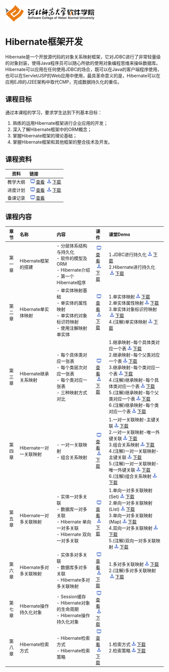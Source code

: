 ![河北师范大学软件学院](./image/logo.png)

# Hibernate框架开发

Hibernate是一个开放源代码的对象关系映射框架，它对JDBC进行了非常轻量级的对象封装，使得Java程序员可以随心所欲的使用对象编程思维来操纵数据库。 Hibernate可以应用在任何使用JDBC的场合，既可以在Java的客户端程序使用，也可以在Servlet/JSP的Web应用中使用，最具革命意义的是，Hibernate可以在应用EJB的J2EE架构中取代CMP，完成数据持久化的重任。

## 课程目标

通过本课程的学习，要求学生达到下列基本目标：

1. 熟练的运用Hibernate框架进行企业应用的开发； 
2. 深入了解Hibernate框架中的ORM概念；
3. 掌握Hibernate框架的理论基础；
4. 掌握Hibernate框架和其他框架的整合技术及开发。

## 课程资料

|资料|链接|
|:---:|:---|
|教学大纲|[<img src="./image/presentation.png" height="15" />查看](./meterials/outline.pdf)  [<img src="./image/download.png" height="15" />下载](./meterials/outline.doc) |
|进度计划|[<img src="./image/presentation.png" height="15" />查看](./meterials/schedule.pdf)  [<img src="./image/download.png" height="15" />下载](./meterials/schedule.doc) |
|备课记录|[<img src="./image/presentation.png" height="15" />查看](./preparelog) |

## 课程内容

| 章节 | 名称 | 内容 | 课件 | 课堂Demo | 
|:---:|:---|:---|:---|:---|
|第一章|Hibernate框架的搭建 |- 分层体系结构与持久化<br/>- 软件的模型及ORM<br/>- Hibernate介绍<br/>- 第一个Hibernate程序|[<img src="./image/presentation.png" height="15" />查看](./ch01-hibernate-architecture/ch01-hibernate-architecture.pdf) <br/>[<img src="./image/download.png" height="15" />下载](./meterials/slides/ch01-hibernate-architecture.pptx)|1.JDBC进行持久化[<img src="./image/download.png" height="15" />下载](./ch01-hibernate-architecture/ch01-demo-01.7z)<br/>2.Hibernate进行持久化[<img src="./image/download.png" height="15" />下载](./ch01-hibernate-architecture/ch01-demo-02.7z)|
|第二章|Hibernate单实体映射 |- 单实体映射基础<br/>- 单实体的属性映射<br/>- 单实体的对象标识符映射<br/>- 使用注解映射单实体|[<img src="./image/presentation.png" height="15" />查看](./ch02-single-entity-mapping/ch02-single-entity-mapping.pdf) <br/>[<img src="./image/download.png" height="15" />下载](./meterials/slides/ch02-single-entity-mapping.pptx)|1.单实体映射[<img src="./image/download.png" height="15" />下载](./ch02-single-entity-mapping/ch02-demo-01.7z)<br/>2.单实体属性映射[<img src="./image/download.png" height="15" />下载](./ch02-single-entity-mapping/ch02-demo-02.7z)<br/>3.单实体对象标识符映射[<img src="./image/download.png" height="15" />下载](./ch02-single-entity-mapping/ch02-demo-03.7z)<br/>4.(注解)单实体映射[<img src="./image/download.png" height="15" />下载](./ch02-single-entity-mapping/ch02-demo-04.7z)|
|第三章|Hibernate继承关系映射 |- 每个具体类对应一张表<br>- 每个类层次对应一张表<br/>- 每个类对应一张表<br>- 三种映射方式对比|[<img src="./image/presentation.png" height="15" />查看](./ch03-inheritance-mapping/ch03-inheritance-mapping.pdf) <br/>[<img src="./image/download.png" height="15" />下载](./meterials/slides/ch03-inheritance-mapping.pptx)|1.继承映射-每个具体类对应一个表[<img src="./image/download.png" height="15" />下载](./ch03-inheritance-mapping/ch03-demo-01.7z)<br/>2.继承映射-每个父类对应一个表[<img src="./image/download.png" height="15" />下载](./ch03-inheritance-mapping/ch03-demo-02.7z)<br/>3.继承映射-每个类对应一个表[<img src="./image/download.png" height="15" />下载](./ch03-inheritance-mapping/ch03-demo-03.7z)<br/>4.(注解)继承映射-每个具体类对应一个表[<img src="./image/download.png" height="15" />下载](./ch03-inheritance-mapping/ch03-demo-04.7z)<br/>5.(注解)继承映射-每个父类对应一个表[<img src="./image/download.png" height="15" />下载](./ch03-inheritance-mapping/ch03-demo-05.7z)<br/>6.(注解)继承映射-每个类对应一个表[<img src="./image/download.png" height="15" />下载](./ch03-inheritance-mapping/ch03-demo-06.7z)|
|第四章|Hibernate一对一关联映射 |- 一对一关联映射<br/>- 组合关系映射|[<img src="./image/presentation.png" height="15" />查看](./ch04-one-to-one-mapping/ch04-one-to-one-mapping.pdf) <br/>[<img src="./image/download.png" height="15" />下载](./meterials/slides/ch04-one-to-one-mapping.pptx)|1.一对一关联映射-主键关联[<img src="./image/download.png" height="15" />下载](./ch04-one-to-one-mapping/ch04-demo-01.7z)<br/>2.一对一关联映射-唯一外键关联[<img src="./image/download.png" height="15" />下载](./ch04-one-to-one-mapping/ch04-demo-02.7z)<br/>3.组合关系映射[<img src="./image/download.png" height="15" />下载](./ch04-one-to-one-mapping/ch04-demo-03.7z)<br/>4.(注解)一对一关联映射-主键关联[<img src="./image/download.png" height="15" />下载](./ch04-one-to-one-mapping/ch04-demo-04.7z)<br/>5.(注解)一对一关联映射-唯一外键关联[<img src="./image/download.png" height="15" />下载](./ch04-one-to-one-mapping/ch04-demo-05.7z)<br/>6.(注解)组合关系映射[<img src="./image/download.png" height="15" />下载](./ch04-one-to-one-mapping/ch04-demo-06.7z)|
|第五章|Hibernate一对多关联映射 |- 实体一对多关联<br/>- 数据库一对多关联<br/>- Hibernate 单向一对多关联<br/>- Hibernate 双向一对多关联|[<img src="./image/presentation.png" height="15" />查看](./ch05-one-to-many-mapping/ch05-one-to-many-mapping.pdf) <br/>[<img src="./image/download.png" height="15" />下载](./meterials/slides/ch05-one-to-many-mapping.pptx)|1.单向一对多关联映射(Set)[<img src="./image/download.png" height="15" />下载](./ch05-one-to-many-mapping/ch05-demo-01.7z)<br/>2.单向一对多关联映射(List)[<img src="./image/download.png" height="15" />下载](./ch05-one-to-many-mapping/ch05-demo-02.7z)<br/>3.单向一对多关联映射(Map)[<img src="./image/download.png" height="15" />下载](./ch05-one-to-many-mapping/ch05-demo-03.7z)<br/>4.双向一对多关联映射[<img src="./image/download.png" height="15" />下载](./ch05-one-to-many-mapping/ch05-demo-04.7z)<br/>5.(注解)双向一对多关联映射[<img src="./image/download.png" height="15" />下载](./ch05-one-to-many-mapping/ch05-demo-05.7z)|
|第六章|Hibernate多对多关联映射 |- 实体多对多关联<br/>- 数据库多对多关联<br/>- Hibernate多对多关联映射|[<img src="./image/presentation.png" height="15" />查看](./ch06-many-to-many-mapping/ch06-many-to-many-mapping.pdf) <br/>[<img src="./image/download.png" height="15" />下载](./meterials/slides/ch06-many-to-many-mapping.pptx)|1.多对多关联映射[<img src="./image/download.png" height="15" />下载](./ch06-many-to-many-mapping/ch06-demo-01.7z)<br/>2.(注解)多对多关联映射[<img src="./image/download.png" height="15" />下载](./ch06-many-to-many-mapping/ch06-demo-02.7z)|
|第七章|Hibernate操作持久化对象 |- Session缓存<br/>- Hibernate对象的生命周期<br/>- Hibernate操作持久化对象|[<img src="./image/presentation.png" height="15" />查看](./ch07-manage-persistant-object/ch07-manage-persistant-object.pdf) <br/>[<img src="./image/download.png" height="15" />下载](./meterials/slides/ch07-manage-persistant-object.pptx)| |
|第八章|Hibernate检索方式 |- Hibernate检索方式<br/>- Hibernate检索策略|[<img src="./image/presentation.png" height="15" />查看](./ch08-retrieval-mode/ch08-retrieval-mode.pdf) <br/>[<img src="./image/download.png" height="15" />下载](./meterials/slides/ch08-retrieval-mode.pptx)|1.检索方式[<img src="./image/download.png" height="15" />下载](./ch08-retrieval-mode/ch08-demo-01.7z)<br/>2.检索策略[<img src="./image/download.png" height="15" />下载](./ch08-retrieval-mode/ch08-demo-02.7z)|


